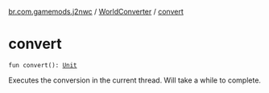 [br.com.gamemods.j2nwc](../index.md) / [WorldConverter](index.md) / [convert](./convert.md)

# convert

`fun convert(): `[`Unit`](https://kotlinlang.org/api/latest/jvm/stdlib/kotlin/-unit/index.html)

Executes the conversion in the current thread. Will take a while to complete.

